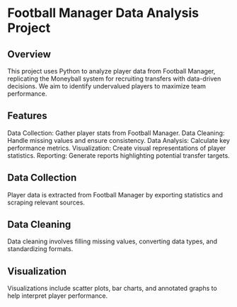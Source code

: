 # Football Manager Data Analysis Project
## Overview
This project uses Python to analyze player data from Football Manager, replicating the Moneyball system for recruiting transfers with data-driven decisions. We aim to identify undervalued players to maximize team performance.

## Features
Data Collection: Gather player stats from Football Manager.
Data Cleaning: Handle missing values and ensure consistency.
Data Analysis: Calculate key performance metrics.
Visualization: Create visual representations of player statistics.
Reporting: Generate reports highlighting potential transfer targets.

## Data Collection
Player data is extracted from Football Manager by exporting statistics and scraping relevant sources.

## Data Cleaning
Data cleaning involves filling missing values, converting data types, and standardizing formats.

## Visualization
Visualizations include scatter plots, bar charts, and annotated graphs to help interpret player performance.
